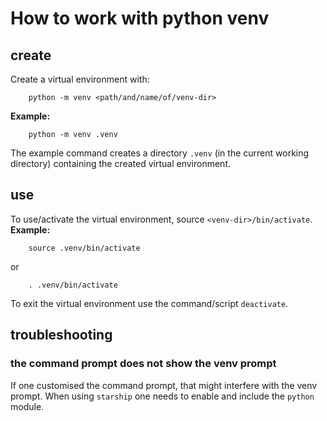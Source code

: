 # How to work with python venv

## create
Create a virtual environment with:
```
    python -m venv <path/and/name/of/venv-dir>
```
**Example:**
```
    python -m venv .venv
```
The example command creates a directory `.venv` (in the current working directory) containing the created virtual environment.

## use
To use/activate the virtual environment, source `<venv-dir>/bin/activate`.
**Example:**
```
    source .venv/bin/activate
```
or
```
    . .venv/bin/activate
```

To exit the virtual environment use the command/script `deactivate`.


## troubleshooting

### the command prompt does not show the venv prompt
If one customised the command prompt, that might interfere with the venv prompt.
When using `starship` one needs to enable and include the `python` module.